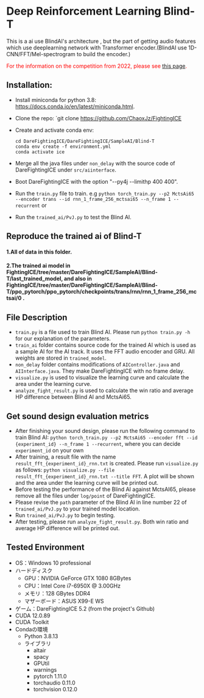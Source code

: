 # Deep Reinforcement Learning Blind-T

This is a ai use BlindAI's architecture , but the part of getting audio features which use deeplearning network with Transformer 
encoder.(BlindAI use 1D-CNN/FFT/Mel-spectrogram to build the encoder.)

<font color="red">For the information on the competition from 2022, please see [this page](https://github.com/ChaoxJz/FightingICE/tree/master/DareFightingICE/SampleAI/Blind-T/paper).</font>


## Installation:
- Install miniconda for python 3.8: https://docs.conda.io/en/latest/miniconda.html.
- Clone the repo: `git clone https://github.com/ChaoxJz/FightingICE
- Create and activate conda env:
  
    ```
    cd DareFightingICE/DareFightingICE/SampleAI/Blind-T
    conda env create -f environment.yml
    conda activate ice
    ```

- Merge all the java files under ```non_delay``` with the source code of DareFightingICE under ```src/aiinterface```.
- Boot DareFightingICE with the option "--py4j --limithp 400 400".
- Run the ```train.py``` file to train. e.g ```python torch_train.py --p2 MctsAi65 --encoder trans --id rnn_1_frame_256_mctsai65 --n_frame 1 --recurrent``` or
- Run the ```trained_ai/PvJ.py``` to test the Blind AI.



## Reproduce the trained ai of Blind-T ##
#### 1.All of data in this folder. ####

#### 2.The trained ai model in FightingICE/tree/master/DareFightingICE/SampleAI/Blind-T/last_trained_model, and also in FightingICE/tree/master/DareFightingICE/SampleAI/Blind-T/ppo_pytorch/ppo_pytorch/checkpoints/trans/rnn/rnn_1_frame_256_mctsai/0 . ####



## File Description
- ```train.py``` is a file used to train Blind AI. Please run ```python train.py -h``` for our explanation of the parameters.
- ```train_ai``` folder contains source code for the trained AI which is used as a sample AI for the AI track. It uses the FFT audio encoder and GRU. All weights are stored in ```trained_model```.
- ```non_delay``` folder contains modifications of ```AIController.java``` and ```AIInterface.java```. They make DareFightingICE with no frame delay.
- ```visualize.py``` is used to visualize the learning curve and calculate the area under the learning curve.
- ```analyze_fight_result.py``` is used to calculate the win ratio and average HP difference between Blind AI and MctsAi65.



## Get sound design evaluation metrics
- After finishing your sound design, please run the following command to train Blind AI:
  ```python torch_train.py --p2 MctsAi65 --encoder fft --id {experiment_id} --n_frame 1 --recurrent```, where you can decide ```experiment_id``` on your own
- After training, a result file with the name ```result_fft_{experiment_id}_rnn.txt``` is created. Please run ```visualize.py``` as follows: ```python visualize.py --file result_fft_{experiment_id}_rnn.txt --title FFT```. A plot will be shown and the area under the learning curve will be printed out.
- Before testing the performance of the Blind AI against MctsAI65, please remove all the files under ```log/point``` of DareFightingICE.
- Please revise the ```path``` parameter of the Blind AI in line number 22 of ```trained_ai/PvJ.py``` to your trained model location.
- Run ```trained_ai/PvJ.py``` to begin testing.
- After testing, please run ```analyze_fight_result.py```. Both win ratio and average HP difference will be printed out.


## Tested Environment
- OS：Windows 10 professional
- ハードディスク
	- GPU：NVIDIA GeForce GTX 1080 8GBytes
	- CPU：Intel Core i7-6950X @ 3.00GHz
	- メモリ：128 GBytes DDR4
	- マザーボード：ASUS X99-E WS
- ゲーム：DareFightingICE 5.2 (from the project's Github)
- CUDA 12.0.89
- CUDA Toolkit
- Condaの環境 
	- Python 3.8.13
	- ライブラリ
		- altair
		- spacy
		- GPUtil
		- warnings
		- pytorch 1.11.0
		- torchaudio 0.11.0
		- torchvision 0.12.0


